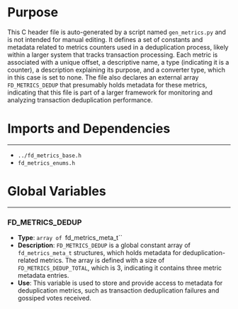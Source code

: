 # Purpose
This C header file is auto-generated by a script named `gen_metrics.py` and is not intended for manual editing. It defines a set of constants and metadata related to metrics counters used in a deduplication process, likely within a larger system that tracks transaction processing. Each metric is associated with a unique offset, a descriptive name, a type (indicating it is a counter), a description explaining its purpose, and a converter type, which in this case is set to none. The file also declares an external array `FD_METRICS_DEDUP` that presumably holds metadata for these metrics, indicating that this file is part of a larger framework for monitoring and analyzing transaction deduplication performance.
# Imports and Dependencies

---
- `../fd_metrics_base.h`
- `fd_metrics_enums.h`


# Global Variables

---
### FD\_METRICS\_DEDUP
- **Type**: `array of `fd_metrics_meta_t``
- **Description**: `FD_METRICS_DEDUP` is a global constant array of `fd_metrics_meta_t` structures, which holds metadata for deduplication-related metrics. The array is defined with a size of `FD_METRICS_DEDUP_TOTAL`, which is 3, indicating it contains three metric metadata entries.
- **Use**: This variable is used to store and provide access to metadata for deduplication metrics, such as transaction deduplication failures and gossiped votes received.


